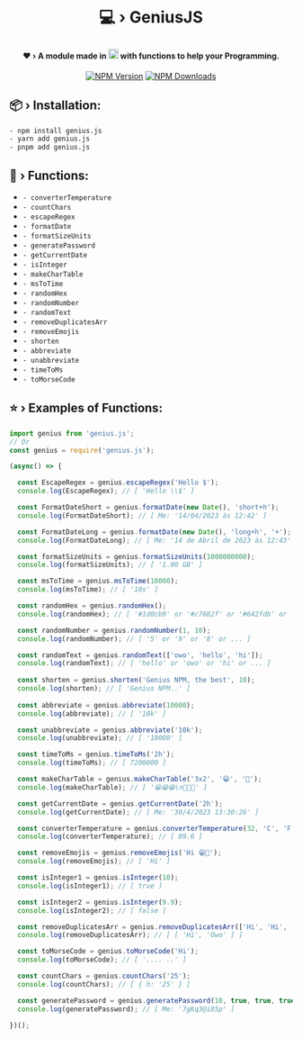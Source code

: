 # <p align="center">💻 › GeniusJS</p> 

#### <div align="center">❤ › A module made in <img src="https://cdn.jsdelivr.net/gh/devicons/devicon/icons/javascript/javascript-original.svg" width="18" height="18"/> with functions to help your Programming.</div>

<div align="center">
  <p>
    <a href="https://www.npmjs.com/package/genius.js"><img src="https://img.shields.io/npm/v/genius.js?maxAge=3600" alt="NPM Version" /></a>
    <a href="https://www.npmjs.com/package/genius.js"><img src="https://img.shields.io/npm/dt/genius.js?maxAge=3600" alt="NPM Downloads" /></a>
  </p>
</div>

## 📦 › Installation:

```sh
- npm install genius.js
- yarn add genius.js
- pnpm add genius.js
```

## 🧰 › Functions:

- `- converterTemperature`
- `- countChars`
- `- escapeRegex`
- `- formatDate`
- `- formatSizeUnits`
- `- generatePassword`
- `- getCurrentDate`
- `- isInteger`
- `- makeCharTable`
- `- msToTime`
- `- randomHex`
- `- randomNumber`
- `- randomText`
- `- removeDuplicatesArr`
- `- removeEmojis`
- `- shorten`
- `- abbreviate`
- `- unabbreviate`
- `- timeToMs`
- `- toMorseCode`

## ⭐ › Examples of Functions:

```js
import genius from 'genius.js'; 
// Or
const genius = require('genius.js');

(async() => {

  const EscapeRegex = genius.escapeRegex('Hello $');
  console.log(EscapeRegex); // [ 'Hello \\$' ]

  const FormatDateShort = genius.formatDate(new Date(), 'short+h');
  console.log(FormatDateShort); // [ Me: '14/04/2023 às 12:42' ]

  const FormatDateLong = genius.formatDate(new Date(), 'long+h', '+');
  console.log(FormatDateLong); // [ Me: '14 de Abril de 2023 às 12:43' ]

  const formatSizeUnits = genius.formatSizeUnits(1000000000);
  console.log(formatSizeUnits); // [ '1.00 GB' ]

  const msToTime = genius.msToTime(10000);
  console.log(msToTime); // [ '10s' ]

  const randomHex = genius.randomHex();
  console.log(randomHex); // [ '#1d0cb9' or '#c7682f' or '#642fdb' or ... ]

  const randomNumber = genius.randomNumber(1, 10);
  console.log(randomNumber); // [ '5' or '9' or '8' or ... ]

  const randomText = genius.randomText(['owo', 'hello', 'hi']);
  console.log(randomText); // [ 'hello' or 'owo' or 'hi' or ... ]
  
  const shorten = genius.shorten('Genius NPM, the best', 10);
  console.log(shorten); // [ 'Genius NPM..' ]
  
  const abbreviate = genius.abbreviate(10000);
  console.log(abbreviate); // [ '10k' ]

  const unabbreviate = genius.abbreviate('10k');
  console.log(unabbreviate); // [ '10000' ]

  const timeToMs = genius.timeToMs('2h');
  console.log(timeToMs); // [ 7200000 ]

  const makeCharTable = genius.makeCharTable('3x2', '😁', '🤖');
  console.log(makeCharTable); // [ '😁😁😁\n🤖🤖🤖' ]

  const getCurrentDate = genius.getCurrentDate('2h');
  console.log(getCurrentDate); // [ Me: '30/4/2023 13:30:26' ]

  const converterTemperature = genius.converterTemperature(32, 'C', 'F');
  console.log(converterTemperature); // [ 89.6 ]

  const removeEmojis = genius.removeEmojis('Hi 😁🤖');
  console.log(removeEmojis); // [ 'Hi' ]

  const isInteger1 = genius.isInteger(10);
  console.log(isInteger1); // [ true ]

  const isInteger2 = genius.isInteger(9.9);
  console.log(isInteger2); // [ false ]

  const removeDuplicatesArr = genius.removeDuplicatesArr(['Hi', 'Hi', 'Owo']);
  console.log(removeDuplicatesArr); // [ [ 'Hi', 'Owo' ] ]

  const toMorseCode = genius.toMorseCode('Hi');
  console.log(toMorseCode); // [ '.... ..' ]

  const countChars = genius.countChars('25');
  console.log(countChars); // [ { h: '25' } ]

  const generatePassword = genius.generatePassword(10, true, true, true, true);
  console.log(generatePassword); // [ Me: '7gKq3@i85p' ]

})();
```
